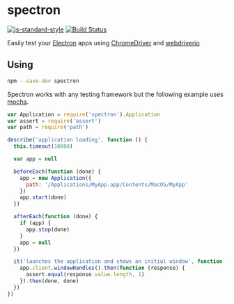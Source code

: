 # spectron

[![js-standard-style](https://img.shields.io/badge/code%20style-standard-brightgreen.svg?style=flat)](http://standardjs.com/)
[![Build Status](https://travis-ci.org/kevinsawicki/spectron.svg?branch=master)](https://travis-ci.org/kevinsawicki/spectron)

Easily test your [Electron](http://electron.atom.io) apps using [ChromeDriver](https://code.google.com/p/selenium/wiki/ChromeDriver)
and [webdriverio](http://webdriver.io)

## Using

```sh
npm --save-dev spectron
```

Spectron works with any testing framework but the following example uses
[mocha](https://mochajs.org).

```js
var Application = require('spectron').Application
var assert = require('assert')
var path = require('path')

describe('application loading', function () {
  this.timeout(10000)

  var app = null

  beforeEach(function (done) {
    app = new Application({
      path: '/Applications/MyApp.app/Contents/MacOS/MyApp'
    })
    app.start(done)
  })

  afterEach(function (done) {
    if (app) {
      app.stop(done)
    }
    app = null
  })

  it('launches the application and shows an initial window', function (done) {
    app.client.windowHandles().then(function (response) {
      assert.equal(response.value.length, 1)
    }).then(done, done)
  })
})
```

